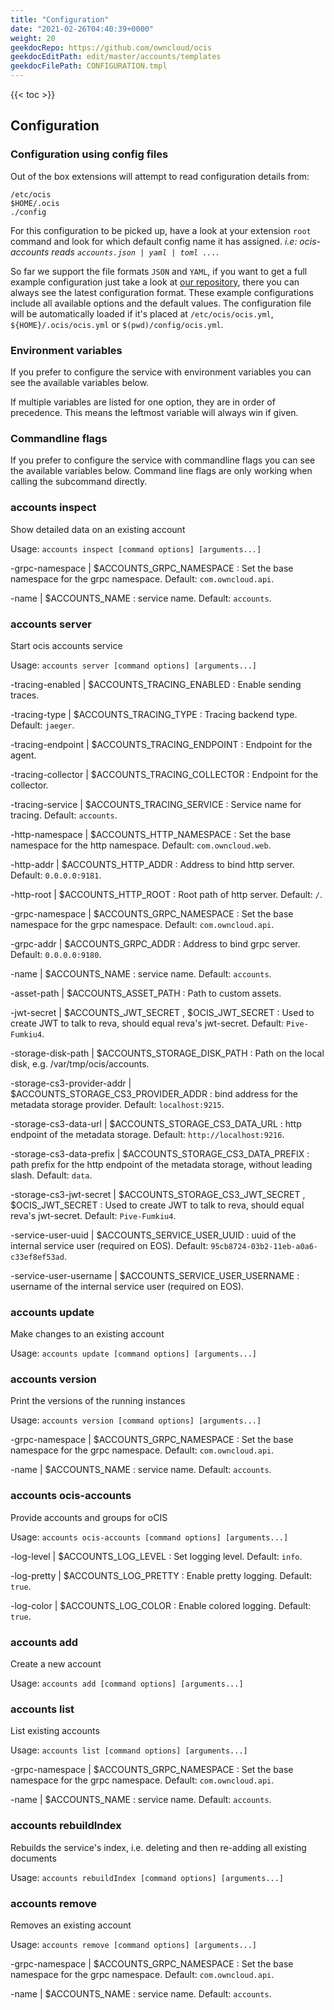 ```yaml
---
title: "Configuration"
date: "2021-02-26T04:40:39+0000"
weight: 20
geekdocRepo: https://github.com/owncloud/ocis
geekdocEditPath: edit/master/accounts/templates
geekdocFilePath: CONFIGURATION.tmpl
---
```


{{< toc >}}

## Configuration

### Configuration using config files

Out of the box extensions will attempt to read configuration details from:

```console
/etc/ocis
$HOME/.ocis
./config
```

For this configuration to be picked up, have a look at your extension `root` command and look for which default config name it has assigned. *i.e: ocis-accounts reads `accounts.json | yaml | toml ...`*.

So far we support the file formats `JSON` and `YAML`, if you want to get a full example configuration just take a look at [our repository](https://github.com/owncloud/ocis/tree/master/accounts/config), there you can always see the latest configuration format. These example configurations include all available options and the default values. The configuration file will be automatically loaded if it's placed at `/etc/ocis/ocis.yml`, `${HOME}/.ocis/ocis.yml` or `$(pwd)/config/ocis.yml`.

### Environment variables

If you prefer to configure the service with environment variables you can see the available variables below.

If multiple variables are listed for one option, they are in order of precedence. This means the leftmost variable will always win if given.

### Commandline flags

If you prefer to configure the service with commandline flags you can see the available variables below. Command line flags are only working when calling the subcommand directly.

### accounts inspect

Show detailed data on an existing account

Usage: `accounts inspect [command options] [arguments...]`

-grpc-namespace |  $ACCOUNTS_GRPC_NAMESPACE
: Set the base namespace for the grpc namespace. Default: `com.owncloud.api`.

-name |  $ACCOUNTS_NAME
: service name. Default: `accounts`.

### accounts server

Start ocis accounts service

Usage: `accounts server [command options] [arguments...]`

-tracing-enabled |  $ACCOUNTS_TRACING_ENABLED
: Enable sending traces.

-tracing-type |  $ACCOUNTS_TRACING_TYPE
: Tracing backend type. Default: `jaeger`.

-tracing-endpoint |  $ACCOUNTS_TRACING_ENDPOINT
: Endpoint for the agent.

-tracing-collector |  $ACCOUNTS_TRACING_COLLECTOR
: Endpoint for the collector.

-tracing-service |  $ACCOUNTS_TRACING_SERVICE
: Service name for tracing. Default: `accounts`.

-http-namespace |  $ACCOUNTS_HTTP_NAMESPACE
: Set the base namespace for the http namespace. Default: `com.owncloud.web`.

-http-addr |  $ACCOUNTS_HTTP_ADDR
: Address to bind http server. Default: `0.0.0.0:9181`.

-http-root |  $ACCOUNTS_HTTP_ROOT
: Root path of http server. Default: `/`.

-grpc-namespace |  $ACCOUNTS_GRPC_NAMESPACE
: Set the base namespace for the grpc namespace. Default: `com.owncloud.api`.

-grpc-addr |  $ACCOUNTS_GRPC_ADDR
: Address to bind grpc server. Default: `0.0.0.0:9180`.

-name |  $ACCOUNTS_NAME
: service name. Default: `accounts`.

-asset-path |  $ACCOUNTS_ASSET_PATH
: Path to custom assets.

-jwt-secret |  $ACCOUNTS_JWT_SECRET , $OCIS_JWT_SECRET
: Used to create JWT to talk to reva, should equal reva's jwt-secret. Default: `Pive-Fumkiu4`.

-storage-disk-path |  $ACCOUNTS_STORAGE_DISK_PATH
: Path on the local disk, e.g. /var/tmp/ocis/accounts.

-storage-cs3-provider-addr |  $ACCOUNTS_STORAGE_CS3_PROVIDER_ADDR
: bind address for the metadata storage provider. Default: `localhost:9215`.

-storage-cs3-data-url |  $ACCOUNTS_STORAGE_CS3_DATA_URL
: http endpoint of the metadata storage. Default: `http://localhost:9216`.

-storage-cs3-data-prefix |  $ACCOUNTS_STORAGE_CS3_DATA_PREFIX
: path prefix for the http endpoint of the metadata storage, without leading slash. Default: `data`.

-storage-cs3-jwt-secret |  $ACCOUNTS_STORAGE_CS3_JWT_SECRET , $OCIS_JWT_SECRET
: Used to create JWT to talk to reva, should equal reva's jwt-secret. Default: `Pive-Fumkiu4`.

-service-user-uuid |  $ACCOUNTS_SERVICE_USER_UUID
: uuid of the internal service user (required on EOS). Default: `95cb8724-03b2-11eb-a0a6-c33ef8ef53ad`.

-service-user-username |  $ACCOUNTS_SERVICE_USER_USERNAME
: username of the internal service user (required on EOS).

### accounts update

Make changes to an existing account

Usage: `accounts update [command options] [arguments...]`

### accounts version

Print the versions of the running instances

Usage: `accounts version [command options] [arguments...]`

-grpc-namespace |  $ACCOUNTS_GRPC_NAMESPACE
: Set the base namespace for the grpc namespace. Default: `com.owncloud.api`.

-name |  $ACCOUNTS_NAME
: service name. Default: `accounts`.

### accounts ocis-accounts

Provide accounts and groups for oCIS

Usage: `accounts ocis-accounts [command options] [arguments...]`

-log-level |  $ACCOUNTS_LOG_LEVEL
: Set logging level. Default: `info`.

-log-pretty |  $ACCOUNTS_LOG_PRETTY
: Enable pretty logging. Default: `true`.

-log-color |  $ACCOUNTS_LOG_COLOR
: Enable colored logging. Default: `true`.

### accounts add

Create a new account

Usage: `accounts add [command options] [arguments...]`

### accounts list

List existing accounts

Usage: `accounts list [command options] [arguments...]`

-grpc-namespace |  $ACCOUNTS_GRPC_NAMESPACE
: Set the base namespace for the grpc namespace. Default: `com.owncloud.api`.

-name |  $ACCOUNTS_NAME
: service name. Default: `accounts`.

### accounts rebuildIndex

Rebuilds the service's index, i.e. deleting and then re-adding all existing documents

Usage: `accounts rebuildIndex [command options] [arguments...]`

### accounts remove

Removes an existing account

Usage: `accounts remove [command options] [arguments...]`

-grpc-namespace |  $ACCOUNTS_GRPC_NAMESPACE
: Set the base namespace for the grpc namespace. Default: `com.owncloud.api`.

-name |  $ACCOUNTS_NAME
: service name. Default: `accounts`.

